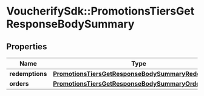 # VoucherifySdk::PromotionsTiersGetResponseBodySummary

## Properties

| Name | Type | Description | Notes |
| ---- | ---- | ----------- | ----- |
| **redemptions** | [**PromotionsTiersGetResponseBodySummaryRedemptions**](PromotionsTiersGetResponseBodySummaryRedemptions.md) |  | [optional] |
| **orders** | [**PromotionsTiersGetResponseBodySummaryOrders**](PromotionsTiersGetResponseBodySummaryOrders.md) |  | [optional] |

